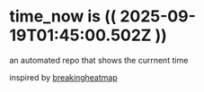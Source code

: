 # time_now is (( 2025-09-19T01:45:00.502Z ))

an automated repo that shows the currnent time

inspired by [breakingheatmap](https://github.com/breakingheatmap/breakingheatmap)
